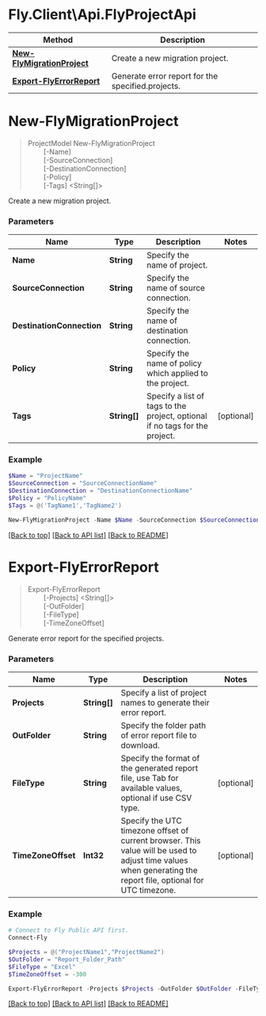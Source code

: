 # Fly.Client\Api.FlyProjectApi

Method | Description
------------- | -------------
[**New-FlyMigrationProject**](FlyProjectApi.md#new-flymigrationproject) | Create a new migration project.
[**Export-FlyErrorReport**](FlyProjectApi.md#export-flyerrorreport) | Generate error report for the specified.projects.

<a name="New-FlyMigrationProject"></a>
# **New-FlyMigrationProject**
> ProjectModel New-FlyMigrationProject<br>
> &nbsp;&nbsp;&nbsp;&nbsp;&nbsp;&nbsp;&nbsp;&nbsp;[-Name] <String><br>
> &nbsp;&nbsp;&nbsp;&nbsp;&nbsp;&nbsp;&nbsp;&nbsp;[-SourceConnection] <String><br>
> &nbsp;&nbsp;&nbsp;&nbsp;&nbsp;&nbsp;&nbsp;&nbsp;[-DestinationConnection] <String><br>
> &nbsp;&nbsp;&nbsp;&nbsp;&nbsp;&nbsp;&nbsp;&nbsp;[-Policy] <String><br>
> &nbsp;&nbsp;&nbsp;&nbsp;&nbsp;&nbsp;&nbsp;&nbsp;[-Tags] <String[]><br>

Create a new migration project.

### Parameters

Name | Type | Description  | Notes
------------- | ------------- | ------------- | -------------
 **Name** | **String**| Specify the name of project. 
 **SourceConnection** | **String**| Specify the name of source connection. 
 **DestinationConnection** | **String**| Specify the name of destination connection. 
 **Policy** | **String**| Specify the name of policy which applied to the project. 
 **Tags** | **String[]**| Specify a list of tags to the project, optional if no tags for the project. | [optional]

### Example
```powershell
$Name = "ProjectName" 
$SourceConnection = "SourceConnectionName" 
$DestinationConnection = "DestinationConnectionName" 
$Policy = "PolicyName" 
$Tags = @('TagName1','TagName2') 

New-FlyMigrationProject -Name $Name -SourceConnection $SourceConnection -DestinationConnection $DestinationConnection -Policy $Policy -Tags $Tags
```
[[Back to top]](#) [[Back to API list]](FlyApi.md#documentation-for-cmdlets) [[Back to README]](../README.md)

<a name="Export-FlyErrorReport"></a>
# **Export-FlyErrorReport**
> Export-FlyErrorReport<br>
> &nbsp;&nbsp;&nbsp;&nbsp;&nbsp;&nbsp;&nbsp;&nbsp;[-Projects] <String[]><br>
> &nbsp;&nbsp;&nbsp;&nbsp;&nbsp;&nbsp;&nbsp;&nbsp;[-OutFolder] <String><br>
> &nbsp;&nbsp;&nbsp;&nbsp;&nbsp;&nbsp;&nbsp;&nbsp;[-FileType] <String><br>
> &nbsp;&nbsp;&nbsp;&nbsp;&nbsp;&nbsp;&nbsp;&nbsp;[-TimeZoneOffset] <Int32><br>

Generate error report for the specified projects.

### Parameters

Name | Type | Description  | Notes
------------- | ------------- | ------------- | -------------
 **Projects** | **String[]**| Specify a list of project names to generate their error report. 
 **OutFolder** | **String**| Specify the folder path of error report file to download. 
 **FileType** | **String**| Specify the format of the generated report file, use Tab for available values, optional if use CSV type. | [optional]
 **TimeZoneOffset** | **Int32**| Specify the UTC timezone offset of current browser. This value will be used to adjust time values when generating the report file, optional for UTC timezone. | [optional]

### Example
```powershell
# Connect to Fly Public API first.
Connect-Fly

$Projects = @("ProjectName1","ProjectName2") 
$OutFolder = "Report_Folder_Path" 
$FileType = "Excel" 
$TimeZoneOffset = -300 

Export-FlyErrorReport -Projects $Projects -OutFolder $OutFolder -FileType $FileType -TimeZoneOffset $TimeZoneOffset
```

[[Back to top]](#) [[Back to API list]](FlyApi.md#documentation-for-cmdlets) [[Back to README]](../README.md)
